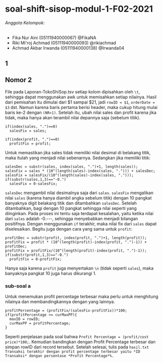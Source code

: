 # soal-shift-sisop-modul-1-F02-2021
###### Anggota Kelompok:
- Fika Nur Aini (05111940000067) @FikaNA
- Riki Mi'roj Achmad (05111940000093) @rikiachmad
- Achmad Akbar Irwanda	(05111940000138) @Irwanda04

## 1
## Nomor 2
File pada Laporan-TokoShiSop.tsv setiap kolom dipisahkan oleh `\t`, sehingga dapat menggunakan awk untuk memisahkan setiap nilainya. Hasil dari pemisahan itu dimulai dari $1 sampai $21, jadi `rowID = $1`, `orderDate = $3` dst. Namun karena baris pertama berisi header, maka cukup hitung mulai baris ke-2 dengan `(NR>1)`.
Setelah itu, ubah nilai sales dan profit karena jika tidak, maka hanya akan terambil nilai depannya saja (sebelum titik).
```
if(index(sales, ".")==0)
  salesFix = sales;
  
if(index(profit, ".")==0)
  profitFix = profit;
```
Untuk memastikan jika sales tidak memiliki nilai desimal di belakang titik, maka itulah yang menjadi nilai sebenarnya. Sedangkan jika memiliki titik:
```
salesDec = substr(sales, index(sales, ".")+1, length(sales));
salesFix = sales * (10^(length(sales)-index(sales, "."))) + salesDec;
salesFix = salesFix/(10^(length(sales)-index(sales, ".")));
if(substr(sales,1,3)=="-0.")
  salesFix = 0-salesFix;
```
`salesDec` mengambil nilai desimalnya saja dari `sales`. `salesFix` mengalikan nilai `sales` (karena hanya diambil angka sebelum titik) dengan 10 pangkat banyaknya digit belakang titik dan ditambahkan `salesDec`. Setelah ditambahkan, bagi dengan 10 pangkat sehingga nilai seperti yang diinginkan. Pada proses ini tentu saja terdapat kesalahan, yaitu ketika nilai dari `sales` adalah -0.---, sehingga menyebabkan menjadi bilangan positifnya. Dengan menggunakan  `if` terakhir, maka nilai fix dari `sales` dapat diselesaikan.
Begitu juga dengan cara yang sama untuk `profit`:
```
profitDec = substr(profit, index(profit, ".")+1, length(profit));
profitFix = profit * (10^(length(profit)-index(profit, ".")-1)) + profitDec;
profitFix = profitFix/(10^(length(profit)-index(profit, ".")-1));
if(substr(profit,1,3)=="-0.")
  profitFix = 0-profitFix;
```
Hanya saja karena `profit` juga menyertakan `\n` (tidak seperti `sales`), maka banyaknya pangkat 10 juga harus dikurangi 1.
### sub-soal a
Untuk menemukan profit percentage terbesar maka perlu untuk menghitung nilainya dan membandingkannya dengan yang lainnya.
```
profitPercentage = (profitFix/(salesFix-profitFix))*100;
if(profitPercentage >= curMaxPP){
  maxID = rowID;
  curMaxPP = profitPercentage;
}
```
Seperti penjelasan pada soal bahwa `Profit Percentage = (profit/cost price)*100;`. Kemudian bandingkan dengan Profit Percentage terbesar dan simpan rowID dari record tersebut.
Setelah selesai, tulis pada `hasil.txt`
```Transaksi terakhir dengan profit percentage terbesar yaitu *ID Transaksi* dengan persentase *Profit Percentage*%.```
